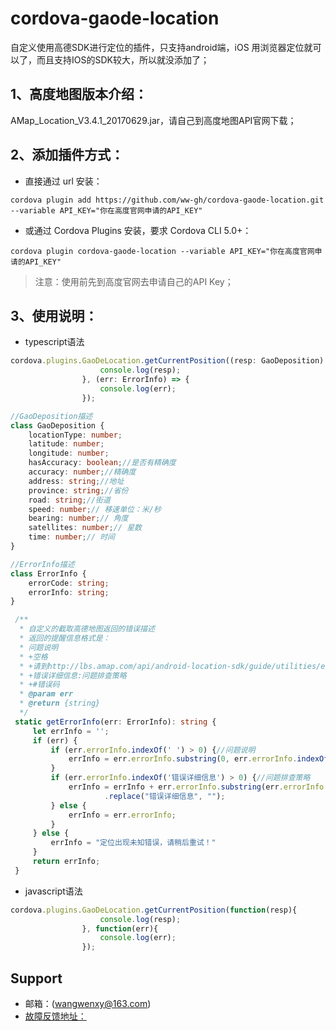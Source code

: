 # cordova-gaode-location
自定义使用高德SDK进行定位的插件，只支持android端，iOS 用浏览器定位就可以了，而且支持IOS的SDK较大，所以就没添加了；

## 1、高度地图版本介绍：
AMap_Location_V3.4.1_20170629.jar，请自己到高度地图API官网下载；
   
## 2、添加插件方式：
- 直接通过 url 安装：
```shell
cordova plugin add https://github.com/ww-gh/cordova-gaode-location.git --variable API_KEY="你在高度官网申请的API_KEY"
```
- 或通过 Cordova Plugins 安装，要求 Cordova CLI 5.0+：
```shell
cordova plugin cordova-gaode-location --variable API_KEY="你在高度官网申请的API_KEY"
```
> 注意：使用前先到高度官网去申请自己的API Key；

## 3、使用说明：
- typescript语法
```typescript
cordova.plugins.GaoDeLocation.getCurrentPosition((resp: GaoDeposition) => {
                    console.log(resp);
                }, (err: ErrorInfo) => {
                    console.log(err);
                });

//GaoDeposition描述
class GaoDeposition {
    locationType: number;
    latitude: number;
    longitude: number;
    hasAccuracy: boolean;//是否有精确度
    accuracy: number;//精确度
    address: string;//地址
    province: string;//省份
    road: string;//街道
    speed: number;// 移速单位：米/秒
    bearing: number;// 角度
    satellites: number;// 星数
    time: number;// 时间
}

//ErrorInfo描述 
class ErrorInfo {
    errorCode: string;
    errorInfo: string;
}

 /**
  * 自定义的截取高德地图返回的错误描述
  * 返回的提醒信息格式是：
  * 问题说明
  * +空格
  * +请到http://lbs.amap.com/api/android-location-sdk/guide/utilities/errorcode/查看错误码说明,
  * +错误详细信息:问题排查策略
  * +#错误码
  * @param err
  * @return {string}
  */
 static getErrorInfo(err: ErrorInfo): string {
     let errInfo = '';
     if (err) {
         if (err.errorInfo.indexOf(' ') > 0) {//问题说明
             errInfo = err.errorInfo.substring(0, err.errorInfo.indexOf(' '));
         }
         if (err.errorInfo.indexOf('错误详细信息') > 0) {//问题排查策略
             errInfo = errInfo + err.errorInfo.substring(err.errorInfo.indexOf('错误详细信息'), err.errorInfo.length)
                     .replace("错误详细信息", "");
         } else {
             errInfo = err.errorInfo;
         }
     } else {
         errInfo = "定位出现未知错误，请稍后重试！"
     }
     return errInfo;
 }
```
- javascript语法
```javascript
cordova.plugins.GaoDeLocation.getCurrentPosition(function(resp){
                    console.log(resp);
                }, function(err){
                    console.log(err);
                });
```

## Support
- 邮箱：(wangwenxy@163.com)
- [故障反馈地址：](https://github.com/ww-gh/cordova-gaode-location/issues)

